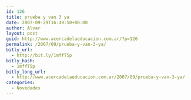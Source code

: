 ```yaml
---
id: 126
title: prueba y van 3 ya
date: 2007-09-29T16:49:50+00:00
author: Alvar
layout: post
guid: http://www.acercadelaeducacion.com.ar/?p=126
permalink: /2007/09/prueba-y-van-3-ya/
bitly_url:
  - http://bit.ly/1mffT5p
bitly_hash:
  - 1mffT5p
bitly_long_url:
  - http://www.acercadelaeducacion.com.ar/2007/09/prueba-y-van-3-ya/
categories:
  - Novedades
---
```

